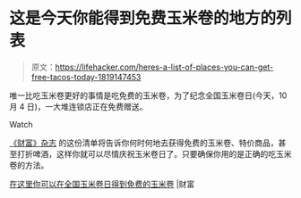 # 这是今天你能得到免费玉米卷的地方的列表

> 原文：<https://lifehacker.com/heres-a-list-of-places-you-can-get-free-tacos-today-1819147453>

唯一比吃玉米卷更好的事情是吃免费的玉米卷，为了纪念全国玉米卷日(今天，10 月 4 日)，一大堆连锁店正在免费赠送。

Watch

[《财富》杂志](http://fortune.com/2017/10/04/national-taco-day-deals-discounts/) 的这份清单将告诉你何时何地去获得免费的玉米卷、特价商品，甚至打折啤酒，这样你就可以尽情庆祝玉米卷日了。只要确保你用的是正确的吃玉米卷的方法。

[在这里你可以在全国玉米卷日得到免费的玉米卷](http://fortune.com/2017/10/04/national-taco-day-deals-discounts/) |财富